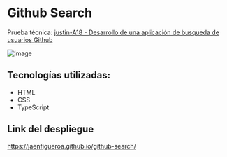 # Github Search

Prueba técnica: [justin-A18 - Desarrollo de una aplicación de busqueda de usuarios Github](https://github.com/justin-A18/prueba-tecnica?tab=readme-ov-file)

![image](https://github.com/jaenfigueroa/github-search/assets/69079292/029f05ab-7e7a-4191-be56-8d4df8fe452f)

## Tecnologías utilizadas:

- HTML
- CSS
- TypeScript

## Link del despliegue

https://jaenfigueroa.github.io/github-search/
